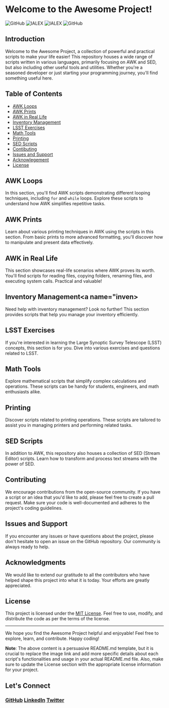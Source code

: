 # Welcome to the Awesome Project!

![GitHub](https://img.shields.io/badge/GitHub-Awesome--Project-green) ![IALEX](https://img.shields.io/badge/IALEX-blue) ![IALEX](https://img.shields.io/badge/VSODE-Bash--HTML--PDF-lilac) ![GitHub](https://img.shields.io/badge/BASH-Scripting--Starter--Project-maroon)


## Introduction

Welcome to the Awesome Project, a collection of powerful and practical scripts to make your life easier! This repository houses a wide range of scripts written in various languages, primarily focusing on AWK and SED, but also including other useful tools and utilities. Whether you're a seasoned developer or just starting your programming journey, you'll find something useful here.

## Table of Contents

- [AWK Loops](#awk-loops)
- [AWK Prints](#awk-prints)
- [AWK in Real Life](#awk-real-life)
- [Inventory Management](#inven)
- [LSST Exercises](#lsst-exercises)
- [Math Tools](#math)
- [Printing](#printing)
- [SED Scripts](#sed-scripts)
- [Contibuting](#contributing)
- [Issues and Support](#issues-and-support)
- [Acknowlegement](#acknowledgments)
- [License](#license)

## AWK Loops<a name="awk-loops"></a>

In this section, you'll find AWK scripts demonstrating different looping techniques, including `for` and `while` loops. Explore these scripts to understand how AWK simplifies repetitive tasks.

## AWK Prints<a name="awk-prints"></a>

Learn about various printing techniques in AWK using the scripts in this section. From basic prints to more advanced formatting, you'll discover how to manipulate and present data effectively.

## AWK in Real Life<a name="awk-real-life"></a>

This section showcases real-life scenarios where AWK proves its worth. You'll find scripts for reading files, copying folders, renaming files, and executing system calls. Practical and valuable!

## Inventory Management<a name="inven></a>

Need help with inventory management? Look no further! This section provides scripts that help you manage your inventory efficiently.

## LSST Exercises<a name="lsst-exercises"></a>

If you're interested in learning the Large Synoptic Survey Telescope (LSST) concepts, this section is for you. Dive into various exercises and questions related to LSST.

## Math Tools<a name="math-tools"></a>

Explore mathematical scripts that simplify complex calculations and operations. These scripts can be handy for students, engineers, and math enthusiasts alike.

## Printing<a name="printing"></a>

Discover scripts related to printing operations. These scripts are tailored to assist you in managing printers and performing related tasks.

## SED Scripts<a name="sed-scripts"></a>

In addition to AWK, this repository also houses a collection of SED (Stream Editor) scripts. Learn how to transform and process text streams with the power of SED.

## Contributing<a name="contributing"></a>

We encourage contributions from the open-source community. If you have a script or an idea that you'd like to add, please feel free to create a pull request. Make sure your code is well-documented and adheres to the project's coding guidelines.

## Issues and Support<a name="issues-and-support"></a>

If you encounter any issues or have questions about the project, please don't hesitate to open an issue on the GitHub repository. Our community is always ready to help.

## Acknowledgments<a name="ackowlegements"></a>

We would like to extend our gratitude to all the contributors who have helped shape this project into what it is today. Your efforts are greatly appreciated.

## License<a name="license"></a>

This project is licensed under the [MIT License](https://opensource.org/licenses/MIT). Feel free to use, modify, and distribute the code as per the terms of the license.

---

We hope you find the Awesome Project helpful and enjoyable! Feel free to explore, learn, and contribute. Happy coding!

**Note**: The above content is a persuasive README.md template, but it is crucial to replace the image link and add more specific details about each script's functionalities and usage in your actual README.md file. Also, make sure to update the License section with the appropriate license information for your project.

## Let's Connect
### [GitHub](github.com/ialexeze)   [LinkedIn](linkedin.com/in/alexeze)   [Twitter](twitter.com/ialexeze)


